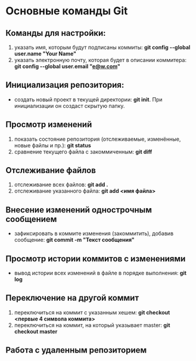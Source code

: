 # Основные команды Git #

## Команды для настройки:
1. указать имя, которым будут подписаны коммиты: **git config --global user.name "Your Name"** 
2. указать электронную почту, которая будет в описании коммитера: **git config --global user.email "e@w.com"**
## Инициализация репозитория:
* создать новый проект в текущей директории: **git init**. При инициализации он создаст скрытую папку.
## Просмотр изменений
1. показать состояние репозитория (отслеживаемые, изменённые, новые файлы и пр.): **git status**
2. сравнение текущего файла с закоммиченным: **git diff**
## Отслеживание файлов
1.  отслеживание всех файлов: **git add .**
2. отслеживание указанного файла: **git add <имя файла>**
## Внесение изменений однострочным сообщением
* зафиксировать в коммите изменения (закоммитить), добавив сообщение: **git commit -m "Текст сообщения"**
## Просмотр истории коммитов с изменениями
* вывод истории всех изменений в файле в порядке выполнения: **git log**
## Переключение на другой коммит
1. переключиться на коммит с указанным хешем: **git checkout <первые 4 символа коммита>**
2. переключиться на коммит, на который указывает master: **git checkout master**
## Работа с удаленным репозиторием           